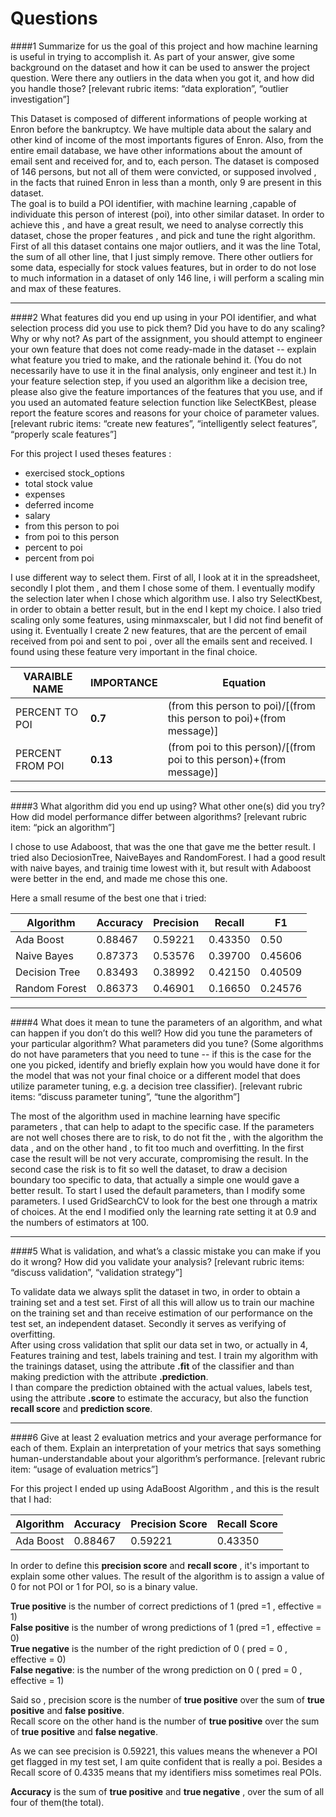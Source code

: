 # Questions



####1 
Summarize for us the goal of this project and how machine learning is useful in trying to accomplish it. As part of your answer, give some background on the dataset and how it can be used to answer the project question. Were there any outliers in the data when you got it, and how did you handle those?  [relevant rubric items: “data exploration”, “outlier investigation”]

This Dataset is composed of different informations of people working at Enron before the bankruptcy. We have multiple data about the salary and other kind of income of the most importants figures of Enron. Also, from the entire email database, we have other informations about the amount of email sent and received for, and to, each person. The dataset is composed of 146 persons, but not all of them were convicted, or supposed involved , in the facts that ruined Enron in less than a month, only 9 are present in this dataset.   
The goal is to build a POI identifier, with machine learning ,capable of individuate this person of interest (poi), into other similar dataset. In order to achieve this , and have a great result, we need to analyse correctly this dataset, chose the proper features , and pick and tune the right algorithm. 
First of all this dataset contains one major outliers, and it was the line Total, the sum of all other line, that I just simply remove. 
There other outliers for some data, especially for stock values features, but in order to do not lose to much information in a dataset of only 146 line, i will perform a scaling min and max of these features.  


----------

####2 
What features did you end up using in your POI identifier, and what selection process did you use to pick them? Did you have to do any scaling? Why or why not? As part of the assignment, you should attempt to engineer your own feature that does not come ready-made in the dataset -- explain what feature you tried to make, and the rationale behind it. (You do not necessarily have to use it in the final analysis, only engineer and test it.) In your feature selection step, if you used an algorithm like a decision tree, please also give the feature importances of the features that you use, and if you used an automated feature selection function like SelectKBest, please report the feature scores and reasons for your choice of parameter values.  [relevant rubric items: “create new features”, “intelligently select features”, “properly scale features”]


For this project I used theses features :

+ exercised stock_options
+ total stock value
+ expenses
+ deferred income
+ salary
+ from this person to poi
+ from poi to this person
+ percent to poi
+ percent from poi

I use different way to select them. First of all, I look at it in the spreadsheet, secondly I plot them , and them I chose some of them. I eventually modify the selection later when I chose which algorithm use. 
I also try SelectKbest, in order to obtain a better result, but in the end I kept my choice. I also tried scaling only some features, using minmaxscaler, but I did not find benefit of using it. 
Eventually I create 2 new features, that are the percent of email received from poi and sent to poi , over all the emails sent and received.  I found using these feature very important in the final choice. 

VARAIBLE NAME | IMPORTANCE | Equation 
---|---|---
PERCENT TO POI| __0.7__ | (from this person to poi)/[(from this person to poi)+(from message)]
PERCENT FROM POI | __0.13__ |  (from poi to this person)/[(from poi to this person)+(from message)]



------------

####3
What algorithm did you end up using? What other one(s) did you try? How did model performance differ between algorithms?  [relevant rubric item: “pick an algorithm”]

I chose to use Adaboost, that was the one that gave me the better result. I tried also DeciosionTree, NaiveBayes and  RandomForest. I had a good result with naive bayes, and trainig time lowest with it, but result with Adaboost were better in the end, and made me chose this one. 

Here a small resume of the best one that i tried:
 
Algorithm | Accuracy | Precision | Recall | F1 
---|---|---|---|---
Ada Boost | 0.88467 | 0.59221 | 0.43350 | 0.50 
Naive Bayes | 0.87373 | 0.53576 | 0.39700 | 0.45606
Decision Tree | 0.83493 | 0.38992 | 0.42150 | 0.40509
Random Forest | 0.86373 | 0.46901 | 0.16650 | 0.24576 


---------

####4 
What does it mean to tune the parameters of an algorithm, and what can happen if you don’t do this well?  How did you tune the parameters of your particular algorithm? What parameters did you tune? (Some algorithms do not have parameters that you need to tune -- if this is the case for the one you picked, identify and briefly explain how you would have done it for the model that was not your final choice or a different model that does utilize parameter tuning, e.g. a decision tree classifier).  [relevant rubric items: “discuss parameter tuning”, “tune the algorithm”]


The most of the algorithm used in machine learning have specific parameters , that can help to adapt to the specific case. If the parameters are not well choses there are to risk, to do not fit the , with the algorithm the data , and on the other hand , to fit too much and overfitting. In the first case the result will be not very accurate, compromising the result. In the second case the risk is to fit so well the dataset, to draw a decision boundary too specific to data, that actually a simple one would gave a better result. 
To start I used the default parameters, than I modify some parameters.  I used GridSearchCV to look for the best one through a matrix of choices.  At the end I modified only the learning rate setting it at 0.9 and the numbers of estimators at 100. 



----------

####5 
What is validation, and what’s a classic mistake you can make if you do it wrong? How did you validate your analysis?  [relevant rubric items: “discuss validation”, “validation strategy”]

To validate data we always split the dataset in two, in order to obtain a training set and a test set. First of all this will allow us to train our machine on the training set and than receive estimation of our performance on the test set, an independent dataset. Secondly it serves as verifying of overfitting.            
After using cross validation that split our data set in two, or actually in 4, Features training and test, labels training and test. I train my algorithm with the trainings dataset, using the attribute __.fit__ of the classifier and than making prediction with the attribute __.prediction__.      
I than compare the prediction obtained with the actual values, labels test, using the attribute __.score__ to estimate the accuracy, but also the function __recall score__ and __prediction score__. 



------------

####6
Give at least 2 evaluation metrics and your average performance for each of them.  Explain an interpretation of your metrics that says something human-understandable about your algorithm’s performance. [relevant rubric item: “usage of evaluation metrics”]


For this project I ended up using AdaBoost Algorithm , and this is the result that I had: 

Algorithm | Accuracy | Precision Score | Recall Score 
---|---|---|---
Ada Boost | 0.88467 | 0.59221 | 0.43350 

 
In order to define this __precision score__ and __recall score__ , it's important to explain some other values. The result of the algorithm is to assign a value of 0 for not POI or 1 for POI, so is a binary value.  

__True positive__ is the number of correct predictions of 1 (pred =1 , effective = 1)                  
__False positive__ is the number of wrong predictions of 1 (pred =1 , effective = 0)               
__True negative__ is the number of the right prediction of 0 ( pred = 0 , effective = 0)       
__False negative__: is the number of the wrong prediction on 0 ( pred = 0 , effective = 1) 
 
Said so , precision score is the number of __true positive__ over the sum of __true positive__ and __false positive__.         
Recall score on the other hand is the number of __true positive__ over the sum of __true positive__ and __false negative__.           


As we can see precision is 0.59221, this values means the whenever a POI get flagged in my test set, I am quite confident that is really a poi. Besides a Recall score of 0.4335 means that my identifiers miss sometimes real POIs.

__Accuracy__ is the sum of __true positive__ and __true negative__ , over the sum of all four of them(the total). 



